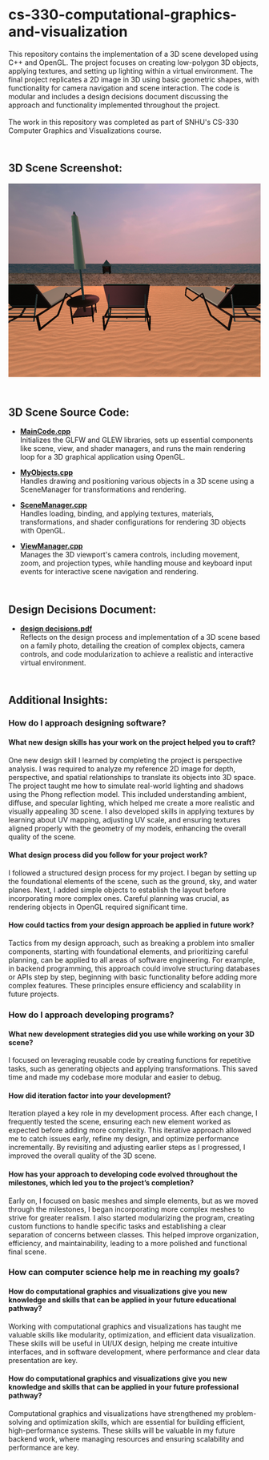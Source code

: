 # cs-330-computational-graphics-and-visualization

This repository contains the implementation of a 3D scene developed using C++ and OpenGL. The project focuses on creating low-polygon 3D objects, applying textures, and setting up lighting within a virtual environment. The final project replicates a 2D image in 3D using basic geometric shapes, with functionality for camera navigation and scene interaction. The code is modular and includes a design decisions document discussing the approach and functionality implemented throughout the project.
<br><br>The work in this repository was completed as part of SNHU's CS-330 Computer Graphics and Visualizations course.

## <br>3D Scene Screenshot:
![](3d%20scene%20screenshot.png)

## <br>3D Scene Source Code:
- **[MainCode.cpp](3d%20scene%20source%20code/MainCode.cpp)**
<br>Initializes the GLFW and GLEW libraries, sets up essential components like scene, view, and shader managers, and runs the main rendering loop for a 3D graphical application using OpenGL.<br>

- **[MyObjects.cpp](3d%20scene%20source%20code/MyObjects.cpp)**
<br>Handles drawing and positioning various objects in a 3D scene using a SceneManager for transformations and rendering.<br>

- **[SceneManager.cpp](3d%20scene%20source%20code/SceneManager.cpp)**
<br>Handles loading, binding, and applying textures, materials, transformations, and shader configurations for rendering 3D objects with OpenGL.<br>

- **[ViewManager.cpp](3d%20scene%20source%20code/ViewManager.cpp)**
<br>Manages the 3D viewport's camera controls, including movement, zoom, and projection types, while handling mouse and keyboard input events for interactive scene navigation and rendering.<br>

## <br>Design Decisions Document:
- **[design decisions.pdf](design%20decisions.pdf)**
<br>Reflects on the design process and implementation of a 3D scene based on a family photo, detailing the creation of complex objects, camera controls, and code modularization to achieve a realistic and interactive virtual environment.<br>

## <br>Additional Insights:
### How do I approach designing software?
#### What new design skills has your work on the project helped you to craft?
One new design skill I learned by completing the project is perspective analysis. I was required to analyze my reference 2D image for depth, perspective, and spatial relationships to translate its objects into 3D space. The project taught me how to simulate real-world lighting and shadows using the Phong reflection model. This included understanding ambient, diffuse, and specular lighting, which helped me create a more realistic and visually appealing 3D scene. I also developed skills in applying textures by learning about UV mapping, adjusting UV scale, and ensuring textures aligned properly with the geometry of my models, enhancing the overall quality of the scene.
#### What design process did you follow for your project work?
I followed a structured design process for my project. I began by setting up the foundational elements of the scene, such as the ground, sky, and water planes. Next, I added simple objects to establish the layout before incorporating more complex ones. Careful planning was crucial, as rendering objects in OpenGL required significant time.
#### How could tactics from your design approach be applied in future work?
Tactics from my design approach, such as breaking a problem into smaller components, starting with foundational elements, and prioritizing careful planning, can be applied to all areas of software engineering. For example, in backend programming, this approach could involve structuring databases or APIs step by step, beginning with basic functionality before adding more complex features. These principles ensure efficiency and scalability in future projects.
### How do I approach developing programs?
#### What new development strategies did you use while working on your 3D scene?
I focused on leveraging reusable code by creating functions for repetitive tasks, such as generating objects and applying transformations. This saved time and made my codebase more modular and easier to debug.
#### How did iteration factor into your development?
Iteration played a key role in my development process. After each change, I frequently tested the scene, ensuring each new element worked as expected before adding more complexity. This iterative approach allowed me to catch issues early, refine my design, and optimize performance incrementally. By revisiting and adjusting earlier steps as I progressed, I improved the overall quality of the 3D scene.
#### How has your approach to developing code evolved throughout the milestones, which led you to the project’s completion?
Early on, I focused on basic meshes and simple elements, but as we moved through the milestones, I began incorporating more complex meshes to strive for greater realism. I also started modularizing the program, creating custom functions to handle specific tasks and establishing a clear separation of concerns between classes. This helped improve organization, efficiency, and maintainability, leading to a more polished and functional final scene.
### How can computer science help me in reaching my goals?
#### How do computational graphics and visualizations give you new knowledge and skills that can be applied in your future educational pathway?
Working with computational graphics and visualizations has taught me valuable skills like modularity, optimization, and efficient data visualization. These skills will be useful in UI/UX design, helping me create intuitive interfaces, and in software development, where performance and clear data presentation are key.
#### How do computational graphics and visualizations give you new knowledge and skills that can be applied in your future professional pathway?
Computational graphics and visualizations have strengthened my problem-solving and optimization skills, which are essential for building efficient, high-performance systems. These skills will be valuable in my future backend work, where managing resources and ensuring scalability and performance are key.
